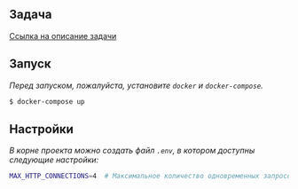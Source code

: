 ## Задача

[Ссылка на описание задачи](https://gist.github.com/sherpc/22409f4184e039ebbd0ebddd3ee59122)

## Запуск

*Перед запуском, пожалуйста, установите `docker` и `docker-compose`.*

```bash
$ docker-compose up
```

## Настройки

*В корне проекта можно создать файл `.env`, в котором доступны следующие настройки:*

```bash
MAX_HTTP_CONNECTIONS=4  # Максимальное количество одновременных запросов к сервису bing
```
